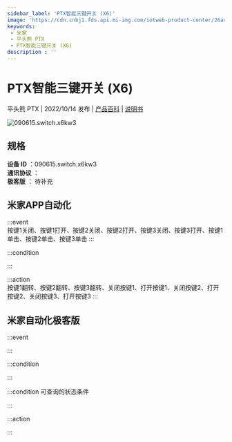```yaml
---
sidebar_label: 'PTX智能三键开关 (X6)'
image: 'https://cdn.cnbj1.fds.api.mi-img.com/iotweb-product-center/26ac03b5f75c2acae54716f40f2edfe6_1662536381106.png?GalaxyAccessKeyId=AKVGLQWBOVIRQ3XLEW&Expires=9223372036854775807&Signature=x/Hal/bWiHQv61jjJt+l62lZgRo='
keywords: 
 - 米家
 - 平头熊 PTX
 - PTX智能三键开关 (X6)
description : ''
---
```

# PTX智能三键开关 (X6)

平头熊 PTX | 2022/10/14 发布 | [产品百科](https://home.mi.com/webapp/content/baike/product/index.html?model=090615.switch.x6kw3/) | [说明书](https://home.mi.com/views/introduction.html?model=090615.switch.x6kw3&region=cn)

![090615.switch.x6kw3](https://cdn.cnbj1.fds.api.mi-img.com/iotweb-product-center/26ac03b5f75c2acae54716f40f2edfe6_1662536381106.png?GalaxyAccessKeyId=AKVGLQWBOVIRQ3XLEW&Expires=9223372036854775807&Signature=x/Hal/bWiHQv61jjJt+l62lZgRo=)

## 规格  
> 
**设备 ID** ：090615.switch.x6kw3  
**通讯协议** ：  
**极客版**  ： 待补充 


## 米家APP自动化  

:::event  
按键1关闭、按键1打开、按键2关闭、按键2打开、按键3关闭、按键3打开、按键1单击、按键2单击、按键3单击
:::

:::condition  

:::

:::action   
按键1翻转、按键2翻转、按键3翻转、关闭按键1、打开按键1、关闭按键2、打开按键2、关闭按键3、打开按键3
:::

## 米家自动化极客版  

:::event  

:::

:::condition  

:::

:::condition 可查询的状态条件  

:::

:::action  

:::

        

